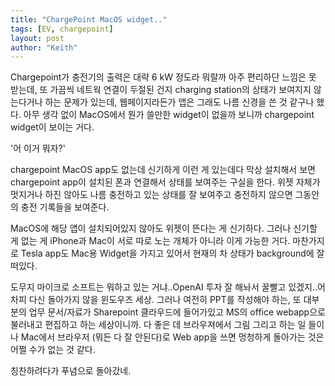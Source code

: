 ```yaml
---
title: "ChargePoint MacOS widget.."
tags: [EV, chargepoint]
layout: post
author: "Keith"
---
```


Chargepoint가 충전기의 출력은 대략 6 kW 정도라 뭐랄까 아주 편리하단 느낌은 못 받는데, 또 가끔씩 네트웍 연결이 두절된 건지 charging station의 상태가 보여지지 않는다거나 하는 문제가 있는데, 웹페이지라든가 앱은 그래도 나름 신경을 쓴 것 같구나 했다. 아무 생각 없이 MacOS에서 뭔가 쓸만한 widget이 없을까 보니까 chargepoint widget이 보이는 거다. 

'어 이거 뭐자?'

chargepoint MacOS app도 없는데 신기하게 이런 게 있는데다 막상 설치해서 보면 chargepoint app이 설치된 폰과 연결해서 상태를 보여주는 구실을 한다. 위젯 자체가 멋지거나 하진 않아도 나름 충전하고 있는 상태를 잘 보여주고 충전하지 않으면 그동안의 충전 기록들을 보여준다. 

MacOS에 해당 앱이 설치되어있지 않아도 위젯이 뜬다는 게 신기하다. 그러나 신기할 게 없는 게 iPhone과 Mac이 서로 따로 노는 개체가 아니라 이게 가능한 거다. 마찬가지로 Tesla app도 Mac용 Widget을 가지고 있어서 현재의 차 상태가 background에 잘 떠있다. 

도무지 마이크로 소프트는 뭐하고 있는 거냐..OpenAI 투자 잘 해놔서 꿀빨고 있겠지..어차피 다신 돌아가지 않을 윈도우즈 세상. 그러나 여전히 PPT를 작성해야 하는, 또 대부분의 업무 문서/자료가 Sharepoint 클라우드에 들어가있고 MS의 office webapp으로 불러내고 편집하고 하는 세상이니까. 다 좋은 데 브라우져에서 그림 그리고 하는 일 들이나 Mac에서 브라우저 (뭐든 다 잘 안된다)로 Web app을 쓰면 멍청하게 돌아가는 것은 어쩔 수가 없는 것 같다.

칭찬하려다가 푸념으로 돌아갔네.